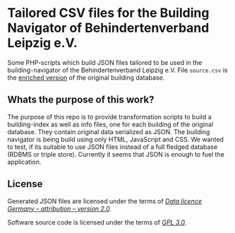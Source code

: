 # Tailored CSV files for the Building Navigator of Behindertenverband Leipzig e.V.

Some PHP-scripts which build JSON files tailored to be used in the building-navigator of the Behindertenverband Leipzig e.V. File `source.csv` is the [enriched version](https://github.com/AKSW/transform-bvl-pages-to-csv-file) of the original building database. 

## Whats the purpose of this work?

The purpose of this repo is to provide transformation scripts to build a building-index as well as info files, one for each building of the original database. They contain original data serialized as JSON. The building navigator is being build using only HTML, JavaScript and CSS. We wanted to test, if its suitable to use JSON files instead of a full fledged database (RDBMS or triple store). Currently it seems that JSON is enough to fuel the application.

## License

Generated JSON files are licensed under the terms of [*Data licence Germany – attribution – version 2.0*](https://www.govdata.de/dl-de/by-2-0).

Software source code is licensed under the terms of [*GPL 3.0*](http://www.gnu.org/licenses/gpl-3.0.en.html).
